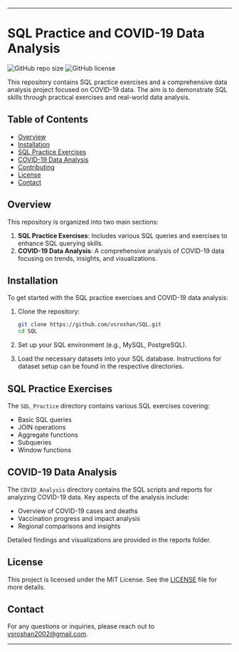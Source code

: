 
---

# SQL Practice and COVID-19 Data Analysis

![GitHub repo size](https://img.shields.io/github/repo-size/vsroshan/SQL)
![GitHub license](https://img.shields.io/github/license/vsroshan/SQL)

This repository contains SQL practice exercises and a comprehensive data analysis project focused on COVID-19 data. The aim is to demonstrate SQL skills through practical exercises and real-world data analysis.

## Table of Contents

- [Overview](#overview)
- [Installation](#installation)
- [SQL Practice Exercises](#sql-practice-exercises)
- [COVID-19 Data Analysis](#covid-19-data-analysis)
- [Contributing](#contributing)
- [License](#license)
- [Contact](#contact)

## Overview

This repository is organized into two main sections:

1. **SQL Practice Exercises**: Includes various SQL queries and exercises to enhance SQL querying skills.
2. **COVID-19 Data Analysis**: A comprehensive analysis of COVID-19 data focusing on trends, insights, and visualizations.

## Installation

To get started with the SQL practice exercises and COVID-19 data analysis:

1. Clone the repository:
   ```bash
   git clone https://github.com/vsroshan/SQL.git
   cd SQL
   ```

2. Set up your SQL environment (e.g., MySQL, PostgreSQL).
   
3. Load the necessary datasets into your SQL database. Instructions for dataset setup can be found in the respective directories.

## SQL Practice Exercises

The `SQL_Practice` directory contains various SQL exercises covering:

- Basic SQL queries
- JOIN operations
- Aggregate functions
- Subqueries
- Window functions



## COVID-19 Data Analysis

The `COVID_Analysis` directory contains the SQL scripts and reports for analyzing COVID-19 data. Key aspects of the analysis include:

- Overview of COVID-19 cases and deaths
- Vaccination progress and impact analysis
- Regional comparisons and insights

Detailed findings and visualizations are provided in the reports folder.



## License

This project is licensed under the MIT License. See the [LICENSE](./LICENSE) file for more details.

## Contact

For any questions or inquiries, please reach out to [vsroshan2002@gmail.com](vsroshan2002@gmail.com).

---

